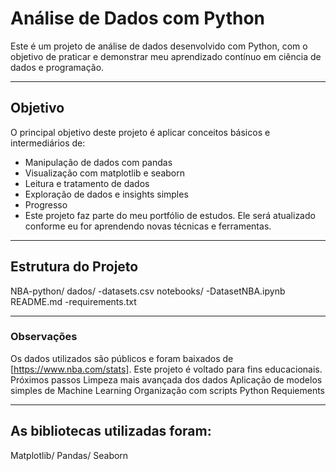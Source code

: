 # **Análise de Dados com Python**

Este é um projeto de análise de dados desenvolvido com Python, com o objetivo de praticar e demonstrar meu aprendizado contínuo em ciência de dados e programação.
_________________________________________________________________________________________________________________________________
## **Objetivo**
O principal objetivo deste projeto é aplicar conceitos básicos e intermediários de:

- Manipulação de dados com pandas
- Visualização com matplotlib e seaborn
- Leitura e tratamento de dados
- Exploração de dados e insights simples
- Progresso
- Este projeto faz parte do meu portfólio de estudos. Ele será atualizado conforme eu for aprendendo novas técnicas e ferramentas.
_________________________________________________________________________________________________________________________________
## **Estrutura do Projeto**

NBA-python/ dados/ -datasets.csv
notebooks/ -DatasetNBA.ipynb
README.md -requirements.txt
_________________________________________________________________________________________________________________________________
### **Observações**

Os dados utilizados são públicos e foram baixados de [https://www.nba.com/stats].
Este projeto é voltado para fins educacionais.
Próximos passos
 Limpeza mais avançada dos dados
 Aplicação de modelos simples de Machine Learning
 Organização com scripts Python
Requiements
_________________________________________________________________________________________________________________________________
## **As bibliotecas utilizadas foram:**

Matplotlib/
Pandas/
Seaborn
